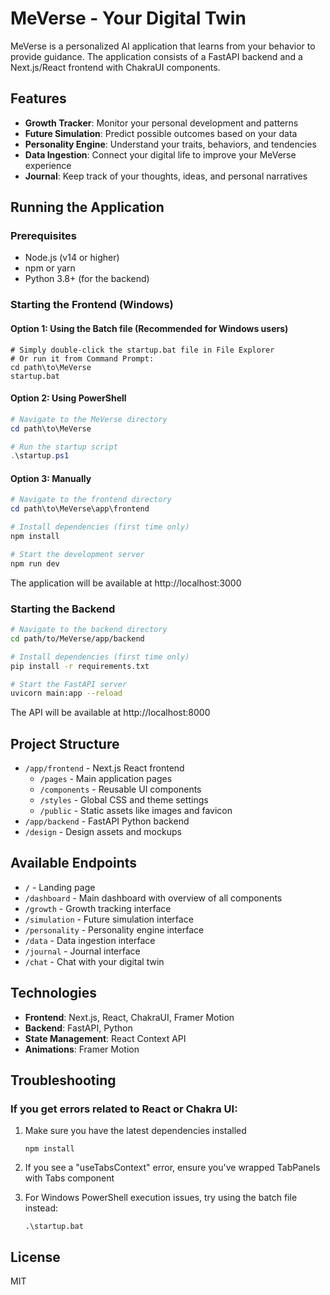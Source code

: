# MeVerse - Your Digital Twin

MeVerse is a personalized AI application that learns from your behavior to provide guidance. The application consists of a FastAPI backend and a Next.js/React frontend with ChakraUI components.

## Features

- **Growth Tracker**: Monitor your personal development and patterns
- **Future Simulation**: Predict possible outcomes based on your data
- **Personality Engine**: Understand your traits, behaviors, and tendencies
- **Data Ingestion**: Connect your digital life to improve your MeVerse experience
- **Journal**: Keep track of your thoughts, ideas, and personal narratives

## Running the Application

### Prerequisites

- Node.js (v14 or higher)
- npm or yarn
- Python 3.8+ (for the backend)

### Starting the Frontend (Windows)

#### Option 1: Using the Batch file (Recommended for Windows users)

```batch
# Simply double-click the startup.bat file in File Explorer
# Or run it from Command Prompt:
cd path\to\MeVerse
startup.bat
```

#### Option 2: Using PowerShell

```powershell
# Navigate to the MeVerse directory
cd path\to\MeVerse

# Run the startup script
.\startup.ps1
```

#### Option 3: Manually

```powershell
# Navigate to the frontend directory
cd path\to\MeVerse\app\frontend

# Install dependencies (first time only)
npm install

# Start the development server
npm run dev
```

The application will be available at http://localhost:3000

### Starting the Backend

```bash
# Navigate to the backend directory
cd path/to/MeVerse/app/backend

# Install dependencies (first time only)
pip install -r requirements.txt

# Start the FastAPI server
uvicorn main:app --reload
```

The API will be available at http://localhost:8000

## Project Structure

- `/app/frontend` - Next.js React frontend
  - `/pages` - Main application pages
  - `/components` - Reusable UI components
  - `/styles` - Global CSS and theme settings
  - `/public` - Static assets like images and favicon
- `/app/backend` - FastAPI Python backend
- `/design` - Design assets and mockups

## Available Endpoints

- `/` - Landing page
- `/dashboard` - Main dashboard with overview of all components
- `/growth` - Growth tracking interface
- `/simulation` - Future simulation interface
- `/personality` - Personality engine interface
- `/data` - Data ingestion interface
- `/journal` - Journal interface
- `/chat` - Chat with your digital twin

## Technologies

- **Frontend**: Next.js, React, ChakraUI, Framer Motion
- **Backend**: FastAPI, Python
- **State Management**: React Context API
- **Animations**: Framer Motion

## Troubleshooting

### If you get errors related to React or Chakra UI:

1. Make sure you have the latest dependencies installed
   ```
   npm install
   ```

2. If you see a "useTabsContext" error, ensure you've wrapped TabPanels with Tabs component

3. For Windows PowerShell execution issues, try using the batch file instead:
   ```
   .\startup.bat
   ```

## License

MIT 